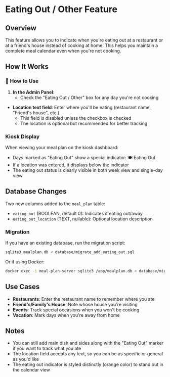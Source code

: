 # Eating Out / Other Feature

## Overview
This feature allows you to indicate when you're eating out at a restaurant or at a friend's house instead of cooking at home. This helps you maintain a complete meal calendar even when you're not cooking.

## How It Works

### 🎯 How to Use

1. **In the Admin Panel**: 
   - Check the "Eating Out / Other" box for any day you're not cooking
- **Location text field**: Enter where you'll be eating (restaurant name, "Friend's house", etc.)
  - This field is disabled unless the checkbox is checked
  - The location is optional but recommended for better tracking

### Kiosk Display
When viewing your meal plan on the kiosk dashboard:
- Days marked as "Eating Out" show a special indicator: 🍽️ Eating Out
- If a location was entered, it displays below the indicator
- The eating out status is clearly visible in both week view and single-day view

## Database Changes
Two new columns added to the `meal_plan` table:
- `eating_out` (BOOLEAN, default 0): Indicates if eating out/away
- `eating_out_location` (TEXT, nullable): Optional location description

### Migration
If you have an existing database, run the migration script:
```bash
sqlite3 mealplan.db < database/migrate_add_eating_out.sql
```

Or if using Docker:
```bash
docker exec -i meal-plan-server sqlite3 /app/mealplan.db < database/migrate_add_eating_out.sql
```

## Use Cases
- **Restaurants**: Enter the restaurant name to remember where you ate
- **Friend's/Family's House**: Note whose house you're visiting
- **Events**: Track special occasions when you won't be cooking
- **Vacation**: Mark days when you're away from home

## Notes
- You can still add main dish and sides along with the "Eating Out" marker if you want to track what you ate
- The location field accepts any text, so you can be as specific or general as you'd like
- The eating out indicator is styled distinctly (orange color) to stand out in the calendar view
